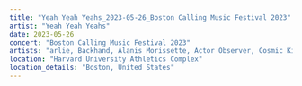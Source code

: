 ```yaml
---
title: "Yeah Yeah Yeahs_2023-05-26_Boston Calling Music Festival 2023"
artist: "Yeah Yeah Yeahs"
date: 2023-05-26
concert: "Boston Calling Music Festival 2023"
artists: "arlie, Backhand, Alanis Morissette, Actor Observer, Cosmic Kids, Anna Kramer, Azealia Banks, Caribou, Yeah Yeah Yeahs, 311, 070 Shake, Alice Phoebe Lou, Anais Chantal"
location: "Harvard University Athletics Complex"
location_details: "Boston, United States"
---
```

